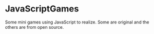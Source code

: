 JavaScriptGames
===============

Some mini games using JavaScript to realize. Some are original and the others are from open source. 
